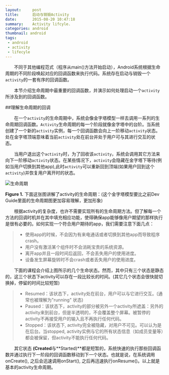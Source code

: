 ```yaml
---
layout:     post
title:      启动与销毁Activity
date:       2015-08-20 10:47:18
summary:    Activity lifcyle.
categories: android
thumbnail: android
tags:
 - android
 - activity
 - lifecyle
---
```


&emsp;&emsp;不同于其他编程范式（程序从main()方法开始启动），Android系统根据生命周期的不同阶段唤起对应的回调函数来执行代码。系统存在启动与销毁一个``activity``的一套有序的回调函数。

&emsp;&emsp;本节介绍生命周期中最重要的回调函数，并演示如何处理启动一个``activity``所涉及到的回调函数。

##理解生命周期的回调

&emsp;&emsp;在一个``activity``的生命周期中，系统会像金字塔模型一样去调用一系列的生命周期回调函数。``Activity``生命周期的每一个阶段就像金字塔中的台阶。当系统创建了一个新的``activity``实例，每一个回调函数会向上一阶移动``activity``状态。处在金字塔顶端意味着当前``activity``处在前台并处于用户可与其进行交互的状态。

&emsp;&emsp;当用户退出这个``activity``时，为了回收该``activity``，系统会调用其它方法来向下一阶移动``activity``状态。在某些情况下，``activity``会隐藏在金字塔下等待(例如当用户切换到其他app),此时``activity``可以重新回到顶端(如果用户回到这个``activity``)并恢复用户离开时的状态。

![生命周期](http://i.imgur.com/6MnA9s6.png)

**Figure 1.** 下面这张图讲解了activity的生命周期：(这个金字塔模型要比之前Dev Guide里面的生命周期图更加容易理解，更加形象)

&emsp;&emsp;根据activity的复杂度，也许不需要实现所有的生命周期方法。但了解每一个方法的回调时机并在其中填充相应功能，使得确保app能够像用户期望的那样执行是很有必要的。如何实现一个符合用户期待的app，我们需要注意下面几点：

> * 使用app的时候，不会因为有来电通话或者切换到其他app而导致程序crash。
> * 用户没有激活某个组件时不会消耗宝贵的系统资源。
> * 离开app并且一段时间后返回，不会丢失用户的使用进度。
> * 设备发生屏幕旋转时不会crash或者丢失用户的使用进度。


&emsp;&emsp;下面的课程会介绍上图所示的几个生命状态。然而，其中只有三个状态是静态的，这三个状态下activity可以存在一段比较长的时间。(其它几个状态会很快就切换掉，停留的时间比较短暂)

> * Resumed：该状态下，activity处在前台，用户可以与它进行交互。(通常也被理解为"running" 状态)
> * Paused：该状态下，activity的部分被另外一个activity所遮盖：另外的activity来到前台，但是半透明的，不会覆盖整个屏幕。被暂停的activity不再接受用户的输入且不再执行任何代码。
> * Stopped：该状态下, activity完全被隐藏，对用户不可见。可以认为是在后台。当stopped, activity实例与它的所有状态信息（如成员变量等）都会被保留，但activity不能执行任何代码。

&emsp;&emsp;其它状态 **(Created**与**Started)**都是短暂的，系统快速的执行那些回调函数并通过执行下一阶段的回调函数移动到下一个状态。也就是说，在系统调用onCreate(), 之后会迅速调用onStart(), 之后再迅速执行onResume()。以上就是基本的activity生命周期。

